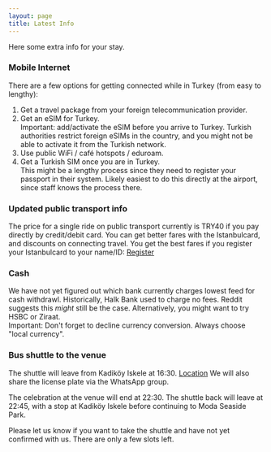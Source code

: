 ```yaml
---
layout: page
title: Latest Info
---
```

Here some extra info for your stay.


### Mobile Internet
There are a few options for getting connected while in Turkey (from easy to lengthy):
1. Get a travel package from your foreign telecommunication provider.
2. Get an eSIM for Turkey.\
Important: add/activate the eSIM before you arrive to Turkey. Turkish authorities restrict foreign eSIMs in the country, and you might not be able to activate it from the Turkish network.
3. Use public WiFi / café hotspots / eduroam.
4. Get a Turkish SIM once you are in Turkey.\
This might be a lengthy process since they need to register your passport in their system. Likely easiest to do this directly at the airport, since staff knows the process there.


### Updated public transport info
The price for a single ride on public transport currently is TRY40 if you pay directly by credit/debit card. You can get better fares with the Istanbulcard, and discounts on connecting travel. You get the best fares if you register your Istanbulcard to your name/ID: [Register](https://kisisellestirme.istanbulkart.istanbul/)


### Cash
We have not yet figured out which bank currently charges lowest feed for cash withdrawl. Historically, Halk Bank used to charge no fees. Reddit suggests this _might_ still be the case. Alternatively, you might want to try HSBC or Ziraat.\
Important: Don't forget to decline currency conversion. Always choose "local currency".


### Bus shuttle to the venue
The shuttle will leave from Kadiköy Iskele at 16:30.
[Location](https://maps.app.goo.gl/hhigkYvFwXcahphr8?g_st=aw)
We will also share the license plate via the WhatsApp group.

The celebration at the venue will end at 22:30. The shuttle back will leave at 22:45, with a stop at Kadiköy Iskele before continuing to Moda Seaside Park.  

Please let us know if you want to take the shuttle and have not yet confirmed with us. There are only a few slots left.